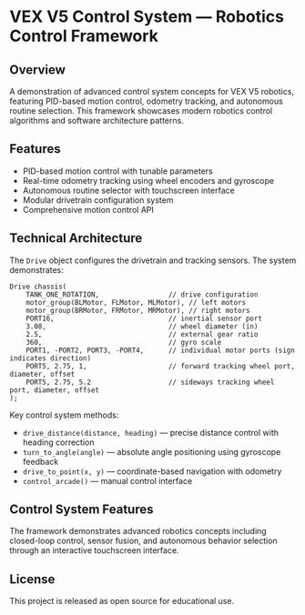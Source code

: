 # VEX V5 Control System — Robotics Control Framework

## Overview
A demonstration of advanced control system concepts for VEX V5 robotics, featuring PID-based motion control, odometry tracking, and autonomous routine selection. This framework showcases modern robotics control algorithms and software architecture patterns.

## Features
- PID-based motion control with tunable parameters
- Real-time odometry tracking using wheel encoders and gyroscope
- Autonomous routine selector with touchscreen interface
- Modular drivetrain configuration system
- Comprehensive motion control API

## Technical Architecture
The `Drive` object configures the drivetrain and tracking sensors. The system demonstrates:

```
Drive chassis(
    TANK_ONE_ROTATION,                 // drive configuration
    motor_group(BLMotor, FLMotor, MLMotor), // left motors
    motor_group(BRMotor, FRMotor, MRMotor), // right motors
    PORT16,                            // inertial sensor port
    3.08,                              // wheel diameter (in)
    2.5,                               // external gear ratio
    360,                               // gyro scale
    PORT1, -PORT2, PORT3, -PORT4,      // individual motor ports (sign indicates direction)
    PORT5, 2.75, 1,                    // forward tracking wheel port, diameter, offset
    PORT5, 2.75, 5.2                   // sideways tracking wheel port, diameter, offset
);
```

Key control system methods:
- `drive_distance(distance, heading)` — precise distance control with heading correction
- `turn_to_angle(angle)` — absolute angle positioning using gyroscope feedback
- `drive_to_point(x, y)` — coordinate-based navigation with odometry
- `control_arcade()` — manual control interface

## Control System Features
The framework demonstrates advanced robotics concepts including closed-loop control, sensor fusion, and autonomous behavior selection through an interactive touchscreen interface.

## License
This project is released as open source for educational use.

